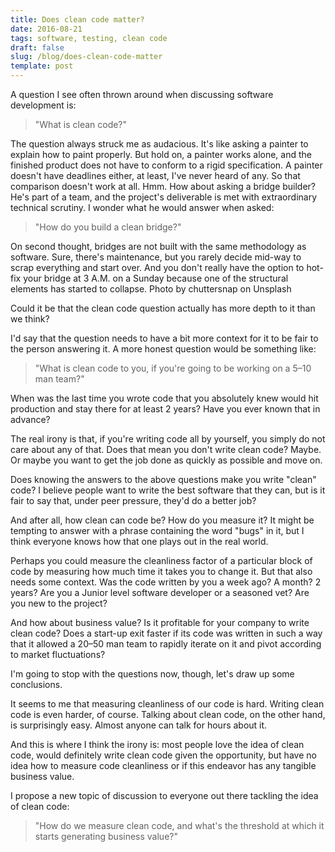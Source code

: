 ```yaml
---
title: Does clean code matter?
date: 2016-08-21
tags: software, testing, clean code
draft: false
slug: /blog/does-clean-code-matter
template: post
---
```


A question I see often thrown around when discussing software development is:

> "What is clean code?"

The question always struck me as audacious. It's like asking a painter to explain how to paint properly. But hold on, a painter works alone, and the finished product does not have to conform to a rigid specification. A painter doesn't have deadlines either, at least, I've never heard of any. So that comparison doesn't work at all. Hmm. How about asking a bridge builder? He's part of a team, and the project's deliverable is met with extraordinary technical scrutiny. I wonder what he would answer when asked:

> "How do you build a clean bridge?"

On second thought, bridges are not built with the same methodology as software. Sure, there's maintenance, but you rarely decide mid-way to scrap everything and start over. And you don't really have the option to hot-fix your bridge at 3 A.M. on a Sunday because one of the structural elements has started to collapse.
Photo by chuttersnap on Unsplash

Could it be that the clean code question actually has more depth to it than we think?

I'd say that the question needs to have a bit more context for it to be fair to the person answering it. A more honest question would be something like:

> "What is clean code to you, if you're going to be working on a 5–10 man team?"

When was the last time you wrote code that you absolutely knew would hit production and stay there for at least 2 years? Have you ever known that in advance?

The real irony is that, if you're writing code all by yourself, you simply do not care about any of that. Does that mean you don't write clean code? Maybe. Or maybe you want to get the job done as quickly as possible and move on.

Does knowing the answers to the above questions make you write "clean" code? I believe people want to write the best software that they can, but is it fair to say that, under peer pressure, they'd do a better job?

And after all, how clean can code be? How do you measure it? It might be tempting to answer with a phrase containing the word "bugs" in it, but I think everyone knows how that one plays out in the real world.

Perhaps you could measure the cleanliness factor of a particular block of code by measuring how much time it takes you to change it. But that also needs some context. Was the code written by you a week ago? A month? 2 years? Are you a Junior level software developer or a seasoned vet? Are you new to the project?

And how about business value? Is it profitable for your company to write clean code? Does a start-up exit faster if its code was written in such a way that it allowed a 20–50 man team to rapidly iterate on it and pivot according to market fluctuations?

I'm going to stop with the questions now, though, let's draw up some conclusions.

It seems to me that measuring cleanliness of our code is hard. Writing clean code is even harder, of course. Talking about clean code, on the other hand, is surprisingly easy. Almost anyone can talk for hours about it.

And this is where I think the irony is: most people love the idea of clean code, would definitely write clean code given the opportunity, but have no idea how to measure code cleanliness or if this endeavor has any tangible business value.

I propose a new topic of discussion to everyone out there tackling the idea of clean code:

> "How do we measure clean code, and what's the threshold at which it starts generating business value?"
